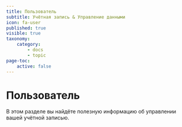 ```yaml
---
title: Пользователь
subtitle: Учётная запись & Управление данными
icon: fa-user
published: true
visible: true
taxonomy:
    category:
        - docs
        - topic
page-toc:
    active: false
---
```


# Пользователь
В этом разделе вы найдёте полезную информацию об управлении вашей учётной записью.
<br>
